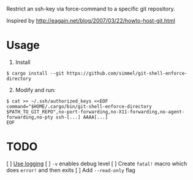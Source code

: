 Restrict an ssh-key via force-command to a specific git repository.

Inspired by http://eagain.net/blog/2007/03/22/howto-host-git.html

# Usage

1. Install
```
$ cargo install --git https://github.com/simmel/git-shell-enforce-directory
```

2. Modify and run:
```
$ cat >> ~/.ssh/authorized_keys <<EOF
command="$HOME/.cargo/bin/git-shell-enforce-directory $PATH_TO_GIT_REPO",no-port-forwarding,no-X11-forwarding,no-agent-forwarding,no-pty ssh-[...] AAAA[...]
EOF
```

# TODO
[ ] [Use logging](https://rust-lang-nursery.github.io/rust-cookbook/logging.html)
  [ ] `-v` enables debug level
  [ ] Create `fatal!` macro which does `error!` and then exits
[ ] Add `--read-only` flag
